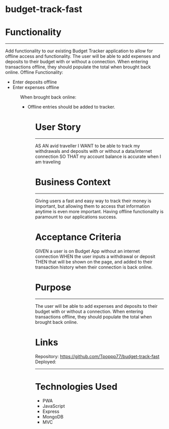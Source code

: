 # budget-track-fast

# Functionality
<hr>
Add functionality to our existing Budget Tracker application to allow for offline access and functionality.
The user will be able to add expenses and deposits to their budget with or without a connection. When entering transactions offline, they should populate the total when brought back online.
Offline Functionality:

<ul>
<li>Enter deposits offline


<li>Enter expenses offline
<ul>

When brought back online:
<ul>
<li>Offline entries should be added to tracker.
<ul>

# User Story
<hr>
AS AN avid traveller
I WANT to be able to track my withdrawals and deposits with or without a data/internet connection
SO THAT my account balance is accurate when I am traveling

# Business Context
<hr>
Giving users a fast and easy way to track their money is important, but allowing them to access that information anytime is even more important. Having offline functionality is paramount to our applications success.

# Acceptance Criteria
GIVEN a user is on Budget App without an internet connection
WHEN the user inputs a withdrawal or deposit
THEN that will be shown on the page, and added to their transaction history when their connection is back online.

# Purpose
<hr>
The user will be able to add expenses and deposits to their budget with or without a connection. When entering transactions offline, they should populate the total when brought back online.

# Links
Repository: https://github.com/Tpoppp77/budget-track-fast
Deployed:
<hr>

# Technologies Used
<ul> 
<li>PWA
<li>JavaScript
<li>Express
<li>MongoDB
<li>MVC
<ul>
